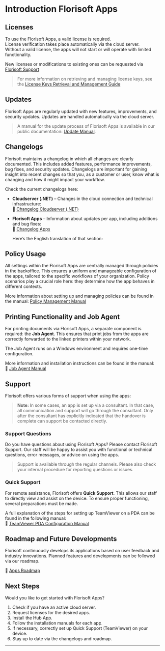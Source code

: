 # Introduction Florisoft Apps

## Licenses

To use the Florisoft Apps, a valid license is required.  
License verification takes place automatically via the cloud server.  
Without a valid license, the apps will not start or will operate with limited functionality.

New licenses or modifications to existing ones can be requested via [Florisoft Support](https://www.florisoft.nl/contact)

> For more information on retrieving and managing license keys, see the [License Keys Retrieval and Management Guide](https://github.com/florisoft/User.Manuals/blob/main/CLOUD%20APPLICATIONS/App%20Configuration/License%20Keys%20retrieval%20and%20management%20guide.md)
## Updates

Florisoft Apps are regularly updated with new features, improvements, and security updates. Updates are handled automatically via the cloud server.

> A manual for the update process of Florisoft Apps is available in our public documentation: [Update Manual](https://github.com/florisoft/User.Manuals/tree/main/BASIS/Updating%20Florisoft).

## Changelogs

Florisoft maintains a changelog in which all changes are clearly documented. This includes added features, performance improvements, bug fixes, and security updates. Changelogs are important for gaining insight into recent changes so that you, as a customer or user, know what is changing and how it might impact your workflow.

Check the current changelogs here:

* **Cloudserver (.NET)** – Changes in the cloud connection and technical infrastructure:  
  🔗 [Changelog Cloudserver (.NET)](https://www.florisoft.nl/changelog/Changelog_Florisoft_dotnet.html)

* **Florisoft Apps** – Information about updates per app, including additions and bug fixes:  
  🔗 [Changelog Apps](https://app.florisoft.nl/apps/latest/changelog.html)

  Here’s the English translation of that section:

## Policy Usage

All settings within the Florisoft Apps are centrally managed through policies in the backoffice. This ensures a uniform and manageable configuration of the apps, tailored to the specific workflows of your organization. Policy scenarios play a crucial role here: they determine how the app behaves in different contexts.

More information about setting up and managing policies can be found in the manual:
[Policy Management Manual](https://github.com/florisoft/User.Manuals/blob/main/BASIS/Policy%20Management/Manual%20Policy%20Management%20EN.md)


## Printing Functionality and Job Agent

For printing documents via Florisoft Apps, a separate component is required: the **Job Agent**. This ensures that print jobs from the apps are correctly forwarded to the linked printers within your network.

The Job Agent runs on a Windows environment and requires one-time configuration.

More information and installation instructions can be found in the manual:  
🔗 [Job Agent Manual](https://github.com/florisoft/User.Manuals/tree/main/CLOUD%20APPLICATIONS/Apps%20Windows/Job-Agent)

## Support

Florisoft offers various forms of support when using the apps:

> **Note:** In some cases, an app is set up via a consultant. In that case, all communication and support will go through the consultant. Only after the consultant has explicitly indicated that the handover is complete can support be contacted directly.

### Support Questions

Do you have questions about using Florisoft Apps? Please contact Florisoft Support. Our staff will be happy to assist you with functional or technical questions, error messages, or advice on using the apps.

> Support is available through the regular channels. Please also check your internal procedure for reporting questions or issues.

### Quick Support

For remote assistance, Florisoft offers **Quick Support**. This allows our staff to directly view and assist on the device. To ensure proper functioning, several preparations must be made.

A full explanation of the steps for setting up TeamViewer on a PDA can be found in the following manual:  
🔗 [TeamViewer PDA Configuration Manual](https://github.com/florisoft/User.Manuals/tree/main/HARDWARE/PDA%20configuration/Teamviewer%20PDA)

## Roadmap and Future Developments

Florisoft continuously develops its applications based on user feedback and industry innovations. Planned features and developments can be followed via our roadmap.

🔗 [Apps Roadmap](https://app.florisoft.nl/apps/latest/roadmap.html)

## Next Steps

Would you like to get started with Florisoft Apps?

1. Check if you have an active cloud server.
2. Request licenses for the desired apps.
3. Install the Hub App.
4. Follow the installation manuals for each app.
5. If necessary, correctly set up Quick Support (TeamViewer) on your device.
6. Stay up to date via the changelogs and roadmap.

---
